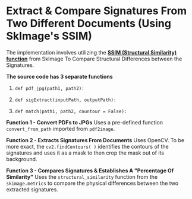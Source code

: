 
# Extract & Compare Signatures From Two Different Documents (Using SkImage's SSIM)

The implementation involves utilizing the [**SSIM (Structural Similarity) function**](https://scikit-image.org/docs/stable/auto_examples/transform/plot_ssim.html) from SkImage To Compare Structural Differences between the Signatures.

**The source code has 3 separate functions**

1.  `def pdf_jpg(path1, path2):`

2.  `def sigExtract(inputPath, outputPath):`

3.  `def match(path1, path2, countour = False):`

**Function 1 - Convert PDFs to JPGs**
Uses a pre-defined function `convert_from_path` imported from `pdf2image`.  

**Function 2 - Extracts Signatures From Documents**
Uses OpenCV. To be more exact, the `cv2.findContours( )` identifies the contours of the signatures and uses it as a mask to then crop the mask out of its background. 

**Function 3 - Compares Signatures & Establishes A "Percentage Of Similarity"**
Uses the `structural_similarity` function from the `skimage.metrics` to compare the physical differences between the two extracted signatures.